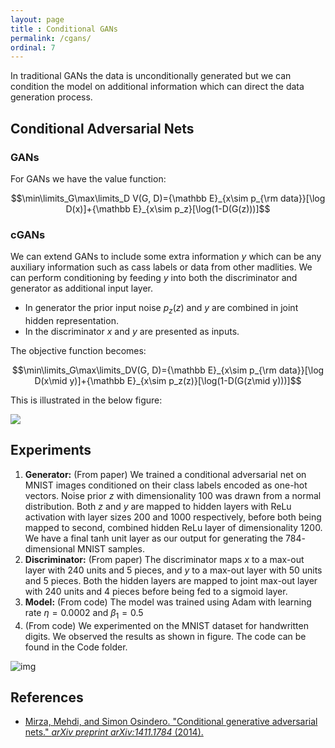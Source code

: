 ```yaml
---
layout: page
title : Conditional GANs
permalink: /cgans/
ordinal: 7
---
```


In traditional GANs the data is unconditionally generated but we can condition the model on additional information which can direct the data generation process.

## Conditional Adversarial Nets

### GANs

For GANs we have the value function:

$$\min\limits_G\max\limits_D V(G, D)={\mathbb E}_{x\sim p_{\rm data}}[\log D(x)]+{\mathbb E}_{x\sim p_z}[\log(1-D(G(z)))]$$

### cGANs

We can extend GANs to include some extra information $y$ which can be any auxiliary information such as cass labels or data from other madlities. We can perform conditioning by feeding $y$ into both the discriminator and generator as additional input layer.

- In generator the prior input noise $p_z(z)$ and $y$ are combined in joint hidden representation.
- In the discriminator $x$ and $y$ are presented as inputs.

The objective function becomes:

$$\min\limits_G\max\limits_DV(G, D)={\mathbb E}_{x\sim p_{\rm data}}[\log D(x\mid y)]+{\mathbb E}_{x\sim p_z(z)}[\log(1-D(G(z\mid y)))]$$

This is illustrated in the below figure:

![]({{site.baseurl}}/images/cGANs.png)

## Experiments

1. **Generator:** (From paper) We trained a conditional adversarial net on MNIST images conditioned on their class labels encoded as one-hot vectors. Noise prior $z$ with dimensionality $100$ was drawn from a normal distribution. Both $z$ and $y$ are mapped to hidden layers with ReLu activation with layer sizes $200$ and $1000$ respectively, before both being mapped to second, combined hidden ReLu layer of dimensionality $1200$. We have a final tanh unit layer as our output for generating the $784$-dimensional MNIST samples.
2. **Discriminator:** (From paper) The discriminator maps $x$ to a max-out layer with $240$ units and $5$ pieces, and $y$ to a max-out layer with $50$ units and $5$ pieces. Both the hidden layers are mapped to joint max-out layer with $240$ units and $4$ pieces before being fed to a sigmoid layer.
3. **Model:** (From code) The model was trained using Adam with learning rate $\eta=0.0002$ and $\beta_1=0.5$
4. (From code) We experimented on the MNIST dataset for handwritten digits. We observed the results as shown in figure. The code can be found in the Code folder.

![img]({{site.baseurl}}/Code/cGANs/cGANs_animated.gif)

## References

- [Mirza, Mehdi, and Simon Osindero. "Conditional generative adversarial nets." *arXiv preprint arXiv:1411.1784* (2014).](https://arxiv.org/pdf/1411.1784.pdf)